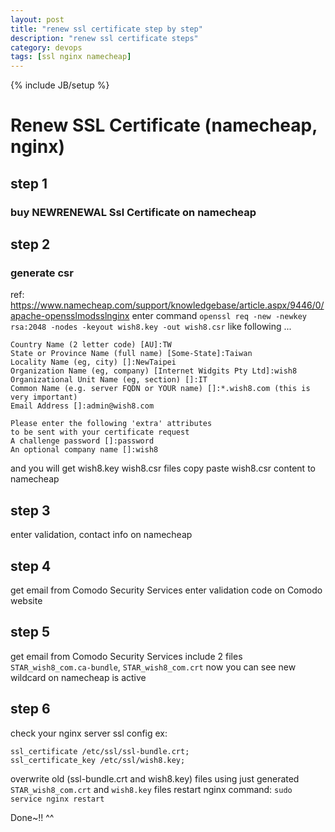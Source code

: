 ```yaml
---
layout: post
title: "renew ssl certificate step by step"
description: "renew ssl certificate steps"
category: devops
tags: [ssl nginx namecheap]
---
```

{% include JB/setup %}


# Renew SSL Certificate (namecheap, nginx)
## step 1
### buy NEWRENEWAL Ssl Certificate on namecheap
## step 2
### generate csr
ref: https://www.namecheap.com/support/knowledgebase/article.aspx/9446/0/apache-opensslmodsslnginx
enter command `openssl req -new -newkey rsa:2048 -nodes -keyout wish8.key -out wish8.csr`
like following ...
```
Country Name (2 letter code) [AU]:TW
State or Province Name (full name) [Some-State]:Taiwan
Locality Name (eg, city) []:NewTaipei
Organization Name (eg, company) [Internet Widgits Pty Ltd]:wish8
Organizational Unit Name (eg, section) []:IT
Common Name (e.g. server FQDN or YOUR name) []:*.wish8.com (this is very important)
Email Address []:admin@wish8.com

Please enter the following 'extra' attributes
to be sent with your certificate request
A challenge password []:password
An optional company name []:wish8
```
and you will get wish8.key wish8.csr files
copy paste wish8.csr content to namecheap

## step 3
enter validation, contact info on namecheap

## step 4
get email from Comodo Security Services
enter validation code on Comodo website

## step 5
get email from Comodo Security Services include 2 files `STAR_wish8_com.ca-bundle`, `STAR_wish8_com.crt`
now you can see new wildcard on namecheap is active

## step 6
check your nginx server ssl config
ex:
```
ssl_certificate /etc/ssl/ssl-bundle.crt;
ssl_certificate_key /etc/ssl/wish8.key;
```
overwrite old (ssl-bundle.crt and wish8.key) files using just generated `STAR_wish8_com.crt` and `wish8.key` files
restart nginx command: `sudo service nginx restart`

Done~!! ^^

